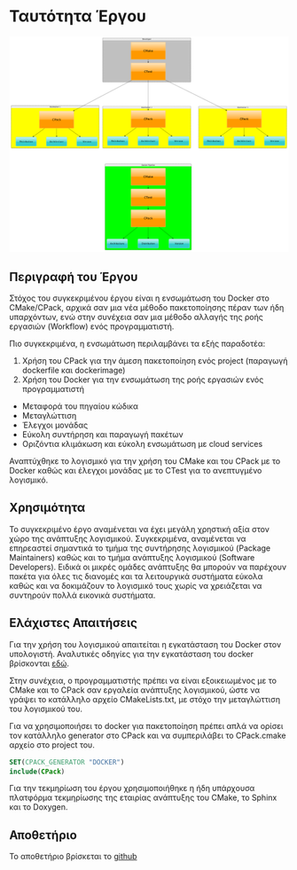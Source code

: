 # Ταυτότητα Έργου

![CMake-Docker](https://github.com/ellak-monades-aristeias/CMake-Docker/blob/cpack-docker/WorkFlow.png)

## Περιγραφή του Έργου
Στόχος του συγκεκριμένου έργου είναι η ενσωμάτωση του Docker στο CMake/CPack, αρχικά σαν μια νέα μέθοδο πακετοποίησης πέραν των ήδη υπαρχόντων, ενώ στην συνέχεια σαν μια μέθοδο αλλαγής της ροής εργασιών (Workflow) ενός προγραμματιστή.

Πιο συγκεκριμένα, η ενσωμάτωση περιλαμβάνει τα εξής παραδοτέα:

1. Χρήση του CPack για την άμεση πακετοποίηση ενός project (παραγωγή dockerfile και dockerimage)
2. Χρήση του Docker για την ενσωμάτωση της ροής εργασιών ενός προγραμματιστή
  - Μεταφορά του πηγαίου κώδικα
  - Μεταγλώττιση
  - Έλεγχοι μονάδας
  - Εύκολη συντήρηση και παραγωγή πακέτων
  - Οριζόντια κλιμάκωση και εύκολη ενσωμάτωση με cloud services

Αναπτύχθηκε το λογισμικό για την χρήση του CMake και του CPack με το Docker καθώς και έλεγχοι μονάδας με το CTest για το ανεπτυγμένο λογισμικό. 

## Χρησιμότητα
Το συγκεκριμένο έργο αναμένεται να έχει μεγάλη χρηστική αξία στον χώρο της ανάπτυξης λογισμικού. Συγκεκριμένα, αναμένεται να επηρεαστεί σημαντικά το τμήμα της συντήρησης λογισμικού (Package Maintainers) καθώς και το τμήμα ανάπτυξης λογισμικού (Software Developers). Ειδικά οι μικρές ομάδες ανάπτυξης θα μπορούν να παρέχουν πακέτα για όλες τις διανομές και τα λειτουργικά συστήματα εύκολα καθώς και να δοκιμάζουν το λογισμικό τους χωρίς να χρειάζεται να συντηρούν πολλά εικονικά συστήματα.

## Ελάχιστες Απαιτήσεις
Για την χρήση του λογισμικού απαιτείται η εγκατάσταση του Docker στον υπολογιστή. Αναλυτικές οδηγίες για την εγκατάσταση του docker βρίσκονται [εδώ](https://docs.docker.com/).

Στην συνέχεια, ο προγραμματιστής πρέπει να είναι εξοικειωμένος με το CMake και το CPack σαν εργαλεία ανάπτυξης λογισμικού, ώστε να γράψει το κατάλληλο αρχείο CMakeLists.txt, με στόχο την μεταγλώττιση του λογισμικού του.

Για να χρησιμοποιήσει το docker για πακετοποίηση πρέπει απλά να ορίσει τον κατάλληλο generator στο CPack και να συμπεριλάβει το CPack.cmake αρχείο στο project του.

``` CMake
SET(CPACK_GENERATOR "DOCKER")
include(CPack)
```

Για την τεκμηρίωση του έργου χρησιμοποιήθηκε η ήδη υπάρχουσα πλατφόρμα τεκμηρίωσης της εταιρίας ανάπτυξης του CMake, το Sphinx και το Doxygen.

## Αποθετήριο
Το αποθετήριο βρίσκεται το [github](https://github.com/ellak-monades-aristeias/CMake-Docker)